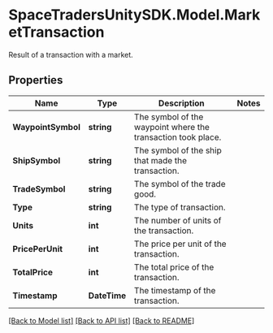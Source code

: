 # SpaceTradersUnitySDK.Model.MarketTransaction
Result of a transaction with a market.

## Properties

Name | Type | Description | Notes
------------ | ------------- | ------------- | -------------
**WaypointSymbol** | **string** | The symbol of the waypoint where the transaction took place. | 
**ShipSymbol** | **string** | The symbol of the ship that made the transaction. | 
**TradeSymbol** | **string** | The symbol of the trade good. | 
**Type** | **string** | The type of transaction. | 
**Units** | **int** | The number of units of the transaction. | 
**PricePerUnit** | **int** | The price per unit of the transaction. | 
**TotalPrice** | **int** | The total price of the transaction. | 
**Timestamp** | **DateTime** | The timestamp of the transaction. | 

[[Back to Model list]](../README.md#documentation-for-models) [[Back to API list]](../README.md#documentation-for-api-endpoints) [[Back to README]](../README.md)

